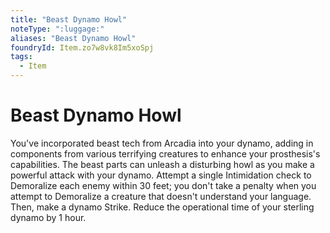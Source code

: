 ```yaml
---
title: "Beast Dynamo Howl"
noteType: ":luggage:"
aliases: "Beast Dynamo Howl"
foundryId: Item.zo7w8vk8Im5xoSpj
tags:
  - Item
---
```


# Beast Dynamo Howl

You've incorporated beast tech from Arcadia into your dynamo, adding in components from various terrifying creatures to enhance your prosthesis's capabilities. The beast parts can unleash a disturbing howl as you make a powerful attack with your dynamo. Attempt a single Intimidation check to Demoralize each enemy within 30 feet; you don't take a penalty when you attempt to Demoralize a creature that doesn't understand your language. Then, make a dynamo Strike. Reduce the operational time of your sterling dynamo by 1 hour.
